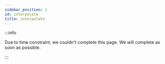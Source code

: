 ```yaml
---
sidebar_position: 1
id: interpolate
title: interpolate
---
```


:::info

Due to time constraint, we couldn't complete this page. We will complete as soon as possible.

:::
